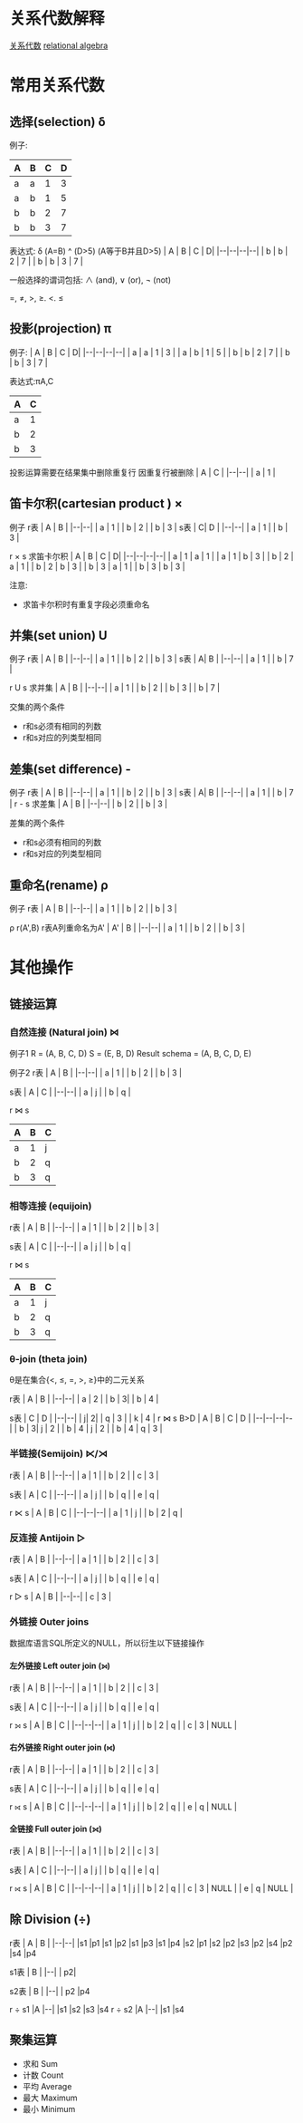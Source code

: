 <!--推荐阅读[《数据库查询优化器的艺术》](https://item.jd.com/11389754.html)-->


# 关系代数解释
[关系代数](https://zh.wikipedia.org/wiki/%E5%85%B3%E7%B3%BB%E4%BB%A3%E6%95%B0_%28%E6%95%B0%E6%8D%AE%E5%BA%93%29)
[relational algebra](https://en.wikipedia.org/wiki/Relational_algebra)

# 常用关系代数

## 选择(selection) δ
例子:

| A | B  | C | D|
|--|--|--|--|
| a | a | 1 | 3 |
| a | b | 1 | 5 |
| b | b | 2 | 7 |
| b | b | 3 | 7 |

表达式: δ (A=B) ^ (D>5) (A等于B并且D>5)
| A | B  | C | D|
|--|--|--|--|
| b | b | 2 | 7 |
| b | b | 3 | 7 |

一般选择的谓词包括:
 ∧ (and), ∨ (or), ¬ (not)
 
 =, ≠, >, ≥. <. ≤
## 投影(projection) π
例子:
| A | B  | C | D|
|--|--|--|--|
| a | a | 1 | 3 |
| a | b | 1 | 5 |
| b | b | 2 | 7 |
| b | b | 3 | 7 |

表达式:πA,C

| A | C |
|--|--|
| a | 1 |
| b | 2 |
| b | 3 |

投影运算需要在结果集中删除重复行
因重复行被删除
| A | C |
|--|--|
| a | 1 |

## 笛卡尔积(cartesian product ) ×
例子
r表
| A | B |
|--|--|
| a | 1 |
| b | 2 |
| b | 3 |
s表
| C| D |
|--|--|
| a | 1 |
| b | 3 |

r × s 求笛卡尔积
| A | B  | C | D|
|--|--|--|--|
| a | 1 | a | 1 |
| a | 1 | b | 3 |
| b | 2 | a | 1 |
| b | 2 | b | 3 |
| b | 3 | a | 1 |
| b | 3 | b | 3 |

注意:
* 求笛卡尔积时有重复字段必须重命名


## 并集(set union) U
例子
r表
| A | B |
|--|--|
| a | 1 |
| b | 2 |
| b | 3 |
s表
| A| B |
|--|--|
| a | 1 |
| b | 7 |

r U s 求并集
| A | B |
|--|--|
| a | 1 |
| b | 2 |
| b | 3 |
| b | 7 |

交集的两个条件
* r和s必须有相同的列数
* r和s对应的列类型相同
## 差集(set difference) -
例子
r表
| A | B |
|--|--|
| a | 1 |
| b | 2 |
| b | 3 |
s表
| A| B |
|--|--|
| a | 1 |
| b | 7 |
r - s 求差集
| A | B |
|--|--|
| b | 2 |
| b | 3 |

差集的两个条件
* r和s必须有相同的列数
* r和s对应的列类型相同
## 重命名(rename) ρ
例子
r表
| A | B |
|--|--|
| a | 1 |
| b | 2 |
| b | 3 |

 ρ r(A',B)  r表A列重命名为A'
 | A' | B |
|--|--|
| a | 1 |
| b | 2 |
| b | 3 |
#  其他操作
## 链接运算
### 自然连接 (Natural join) ⋈
例子1
R = (A, B, C, D)
S = (E, B, D)
Result schema = (A, B, C, D, E)

例子2
r表
| A | B |
|--|--|
| a | 1 |
| b | 2 |
| b | 3 |

s表
| A | C |
|--|--|
| a | j |
| b | q |

r ⋈ s

| A | B | C |
|--|--|--|
| a | 1 | j |
| b | 2 | q |
| b | 3 | q |

### 相等连接 (equijoin)
r表
| A | B |
|--|--|
| a | 1 |
| b | 2 |
| b | 3 |

s表
| A | C |
|--|--|
| a | j |
| b | q |

r ⋈ s

| A | B | C |
|--|--|--|
| a | 1 | j |
| b | 2 | q |
| b | 3 | q |
### θ-join (theta join)
θ是在集合{<, ≤, =, >, ≥}中的二元关系

r表
| A | B |
|--|--|
| a | 2 |
| b |  3|
| b | 4 |

s表
| C | D |
|--|--|
| j|  2|
| q | 3 |
| k | 4 |
r ⋈ s B>D
| A | B | C | D |
|--|--|--|--|
| b |  3| j | 2 |
| b | 4 | j | 2 |
| b | 4 | q | 3 |
### 半链接(Semijoin) ⋉/⋊
r表
| A | B |
|--|--|
| a | 1 |
| b | 2 |
| c | 3 |

s表
| A | C |
|--|--|
| a | j |
| b | q |
| e | q |

r ⋉ s
| A | B | C |
|--|--|--|
| a | 1 | j |
| b | 2 | q |



### 反连接 Antijoin ▷
r表
| A | B |
|--|--|
| a | 1 |
| b | 2 |
| c | 3 |

s表
| A | C |
|--|--|
| a | j |
| b | q |
| e | q |

r ▷ s 
| A | B |
|--|--|
| c | 3 |

### 外链接 Outer joins
数据库语言SQL所定义的NULL，所以衍生以下链接操作

#### 左外链接 Left outer join (⟕)
r表
| A | B |
|--|--|
| a | 1 |
| b | 2 |
| c | 3 |

s表
| A | C |
|--|--|
| a | j |
| b | q |
| e | q |

r ⟕ s
| A | B | C |
|--|--|--|
| a | 1 | j |
| b | 2 | q |
| c | 3 | NULL |

#### 右外链接 Right outer join (⟖)
r表
| A | B |
|--|--|
| a | 1 |
| b | 2 |
| c | 3 |

s表
| A | C |
|--|--|
| a | j |
| b | q |
| e | q |

r ⟖ s
| A | B | C |
|--|--|--|
| a | 1 | j |
| b | 2 | q |
| e | q | NULL |
#### 全链接 Full outer join (⟗)
r表
| A | B |
|--|--|
| a | 1 |
| b | 2 |
| c | 3 |

s表
| A | C |
|--|--|
| a | j |
| b | q |
| e | q |

r ⟖ s
| A | B | C |
|--|--|--|
| a | 1 | j |
| b | 2 | q |
| c | 3 | NULL |
| e | q | NULL |

## 除 Division (÷)

r表
| A | B |
|--|--|
|s1 |p1
|s1 |p2
|s1 |p3
|s1 |p4
|s2 |p1
|s2 |p2
|s3 |p2
|s4 |p2
|s4 |p4

s1表
| B |
|--|
| p2|

s2表
| B |
|--|
| p2
|p4

r ÷ s1
|A
|--|
|s1
|s2
|s3
|s4
r ÷ s2
|A
|--|
|s1
|s4
## 聚集运算
* 求和 Sum
* 计数 Count
* 平均 Average
* 最大 Maximum
* 最小 Minimum

